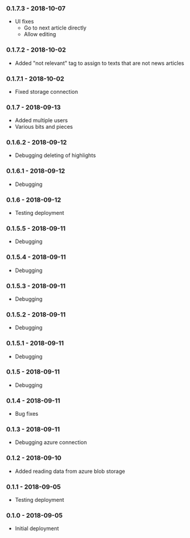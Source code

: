 ### 0.1.7.3 - 2018-10-07
* UI fixes
    * Go to next article directly
    * Allow editing

### 0.1.7.2 - 2018-10-02
* Added "not relevant" tag to assign to texts that are not news articles

### 0.1.7.1 - 2018-10-02
* Fixed storage connection

### 0.1.7 - 2018-09-13
* Added multiple users
* Various bits and pieces

### 0.1.6.2 - 2018-09-12
* Debugging deleting of highlights

### 0.1.6.1 - 2018-09-12
* Debugging

### 0.1.6 - 2018-09-12
* Testing deployment

### 0.1.5.5 - 2018-09-11
* Debugging

### 0.1.5.4 - 2018-09-11
* Debugging

### 0.1.5.3 - 2018-09-11
* Debugging

### 0.1.5.2 - 2018-09-11
* Debugging

### 0.1.5.1 - 2018-09-11
* Debugging

### 0.1.5 - 2018-09-11
* Debugging

### 0.1.4 - 2018-09-11
* Bug fixes

### 0.1.3 - 2018-09-11
* Debugging azure connection

### 0.1.2 - 2018-09-10
* Added reading data from azure blob storage

### 0.1.1 - 2018-09-05
* Testing deployment

### 0.1.0 - 2018-09-05
* Initial deployment

